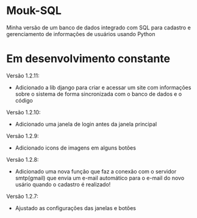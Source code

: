 # Mouk-SQL
Minha versão de um banco de dados integrado com SQL para cadastro e gerenciamento de informações de usuários usando Python

# Em desenvolvimento constante
Versão 1.2.11:
- Adicionado a lib django para criar e acessar um site com informações sobre o sistema de forma sincronizada com
o banco de dados e o código

Versão 1.2.10:
- Adicionado uma janela de login antes da janela principal 

Versão 1.2.9:
- Adicionado icons de imagens em alguns botões 

Versão 1.2.8:
- Adicionado uma nova função que faz a conexão com o servidor smtp(gmail) que envia um e-mail automático 
para o e-mail do novo usário quando o cadastro é realizado!

Versão 1.2.7:
- Ajustado as configurações das janelas e botões
